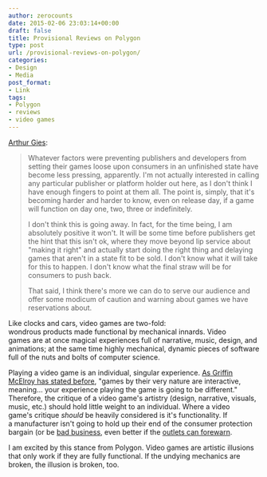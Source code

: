 ```yaml
---
author: zerocounts
date: 2015-02-06 23:03:14+00:00
draft: false
title: Provisional Reviews on Polygon
type: post
url: /provisional-reviews-on-polygon/
categories:
- Design
- Media
post_format:
- Link
tags:
- Polygon
- reviews
- video games
---
```


[Arthur Gies](http://www.polygon.com/forums/meta/2015/2/6/7993679/introducing-provisional-reviews-on-polygon):


<blockquote>Whatever factors were preventing publishers and developers from setting their games loose upon consumers in an unfinished state have become less pressing, apparently. I'm not actually interested in calling any particular publisher or platform holder out here, as I don't think I have enough fingers to point at them all. The point is, simply, that it's becoming harder and harder to know, even on release day, if a game will function on day one, two, three or indefinitely.

I don't think this is going away. In fact, for the time being, I am absolutely positive it won't. It will be some time before publishers get the hint that this isn't ok, where they move beyond lip service about "making it right" and actually start doing the right thing and delaying games that aren't in a state fit to be sold. I don't know what it will take for this to happen. I don't know what the final straw will be for consumers to push back.

That said, I think there's more we can do to serve our audience and offer some modicum of caution and warning about games we have reservations about.</blockquote>


Like clocks and cars, video games are two-fold: wondrous products made functional by mechanical innards. Video games are at once magical experiences full of narrative, music, design, and animations; at the same time highly mechanical, dynamic pieces of software full of the nuts and bolts of computer science.

Playing a video game is an individual, singular experience. [As Griffin McElroy has stated before](https://www.zerocounts.net/2015/01/06/kind-of-meaningless/), "games by their very nature are interactive, meaning… your experience playing the game is going to be different." Therefore, the critique of a video game's artistry (design, narrative, visuals, music, etc.) should hold little weight to an individual. Where a video game's critique _should_ be heavily considered is it's functionality. If a manufacturer isn't going to hold up their end of the consumer protection bargain (or be [bad business](https://www.zerocounts.net/2015/02/04/the-casual-games-industry-is-fucked/), even better if the [outlets can forewarn](https://www.zerocounts.net/2014/11/11/embargoes-and-appetites/).

I am excited by this stance from Polygon. Video games are artistic illusions that only work if they are fully functional. If the undying mechanics are broken, the illusion is broken, too.
